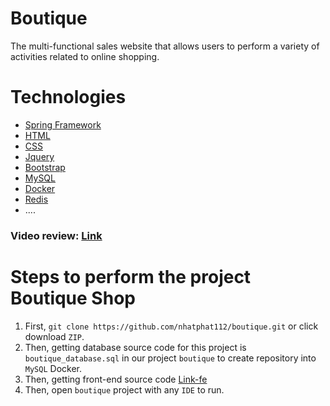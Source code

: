 # Boutique
The multi-functional sales website that allows users to perform a variety of activities related to online shopping.
# Technologies
* [Spring Framework](https://spring.io/learn)
* [HTML](https://www.tutorialspoint.com/html/index.htm)
* [CSS](https://www.tutorialspoint.com/css/index.htm)
* [Jquery](https://www.tutorialspoint.com/jquery/index.htm)
* [Bootstrap](https://getbootstrap.com/docs/5.0/getting-started/introduction/)
* [MySQL](https://www.tutorialspoint.com/mysql/index.htm)
* [Docker](https://www.tutorialspoint.com/docker/index.htm)
* [Redis](https://redis.io)
* ....
### Video review: [Link](https://www.youtube.com/watch?v=HXPeI5buR9M)
# Steps to perform the project Boutique Shop
1. First, ```git clone https://github.com/nhatphat112/boutique.git``` or click download ```ZIP```.
2. Then, getting database source code for this project is ```boutique_database.sql``` in our project ```boutique``` to create repository into ```MySQL``` Docker.
3. Then, getting front-end source code [Link-fe](https://github.com/nhatphat112/fe-boutique)
4. Then, open `boutique` project with any `IDE` to run.
